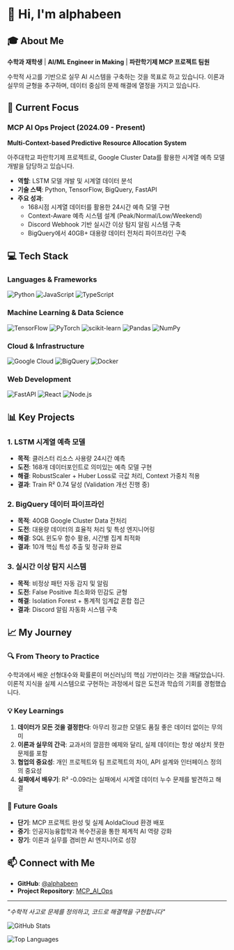 # 👋 Hi, I'm alphabeen

## 🎓 About Me
**수학과 재학생** | **AI/ML Engineer in Making** | **파란학기제 MCP 프로젝트 팀원**

수학적 사고를 기반으로 실무 AI 시스템을 구축하는 것을 목표로 하고 있습니다. 이론과 실무의 균형을 추구하며, 데이터 중심의 문제 해결에 열정을 가지고 있습니다.

## 🚀 Current Focus
### MCP AI Ops Project (2024.09 - Present)
**Multi-Context-based Predictive Resource Allocation System**

아주대학교 파란학기제 프로젝트로, Google Cluster Data를 활용한 시계열 예측 모델 개발을 담당하고 있습니다.

- **역할**: LSTM 모델 개발 및 시계열 데이터 분석
- **기술 스택**: Python, TensorFlow, BigQuery, FastAPI
- **주요 성과**:
  - 168시점 시계열 데이터를 활용한 24시간 예측 모델 구현
  - Context-Aware 예측 시스템 설계 (Peak/Normal/Low/Weekend)
  - Discord Webhook 기반 실시간 이상 탐지 알림 시스템 구축
  - BigQuery에서 40GB+ 대용량 데이터 전처리 파이프라인 구축

## 💻 Tech Stack

### Languages & Frameworks
![Python](https://img.shields.io/badge/-Python-3776AB?style=flat-square&logo=python&logoColor=white)
![JavaScript](https://img.shields.io/badge/-JavaScript-F7DF1E?style=flat-square&logo=javascript&logoColor=black)
![TypeScript](https://img.shields.io/badge/-TypeScript-3178C6?style=flat-square&logo=typescript&logoColor=white)

### Machine Learning & Data Science
![TensorFlow](https://img.shields.io/badge/-TensorFlow-FF6F00?style=flat-square&logo=tensorflow&logoColor=white)
![PyTorch](https://img.shields.io/badge/-PyTorch-EE4C2C?style=flat-square&logo=pytorch&logoColor=white)
![scikit-learn](https://img.shields.io/badge/-scikit_learn-F7931E?style=flat-square&logo=scikit-learn&logoColor=white)
![Pandas](https://img.shields.io/badge/-Pandas-150458?style=flat-square&logo=pandas&logoColor=white)
![NumPy](https://img.shields.io/badge/-NumPy-013243?style=flat-square&logo=numpy&logoColor=white)

### Cloud & Infrastructure
![Google Cloud](https://img.shields.io/badge/-Google_Cloud-4285F4?style=flat-square&logo=google-cloud&logoColor=white)
![BigQuery](https://img.shields.io/badge/-BigQuery-669DF6?style=flat-square&logo=google&logoColor=white)
![Docker](https://img.shields.io/badge/-Docker-2496ED?style=flat-square&logo=docker&logoColor=white)

### Web Development
![FastAPI](https://img.shields.io/badge/-FastAPI-009688?style=flat-square&logo=fastapi&logoColor=white)
![React](https://img.shields.io/badge/-React-61DAFB?style=flat-square&logo=react&logoColor=black)
![Node.js](https://img.shields.io/badge/-Node.js-339933?style=flat-square&logo=node.js&logoColor=white)

## 📊 Key Projects

### 1. LSTM 시계열 예측 모델
- **목적**: 클러스터 리소스 사용량 24시간 예측
- **도전**: 168개 데이터포인트로 의미있는 예측 모델 구현
- **해결**: RobustScaler + Huber Loss로 극값 처리, Context 가중치 적용
- **결과**: Train R² 0.74 달성 (Validation 개선 진행 중)

### 2. BigQuery 데이터 파이프라인
- **목적**: 40GB Google Cluster Data 전처리
- **도전**: 대용량 데이터의 효율적 처리 및 특성 엔지니어링
- **해결**: SQL 윈도우 함수 활용, 시간별 집계 최적화
- **결과**: 10개 핵심 특성 추출 및 정규화 완료

### 3. 실시간 이상 탐지 시스템
- **목적**: 비정상 패턴 자동 감지 및 알림
- **도전**: False Positive 최소화와 민감도 균형
- **해결**: Isolation Forest + 통계적 임계값 혼합 접근
- **결과**: Discord 알림 자동화 시스템 구축

## 📈 My Journey

### 🔍 From Theory to Practice
수학과에서 배운 선형대수와 확률론이 머신러닝의 핵심 기반이라는 것을 깨달았습니다. 이론적 지식을 실제 시스템으로 구현하는 과정에서 많은 도전과 학습의 기회를 경험했습니다.

### 💡 Key Learnings
1. **데이터가 모든 것을 결정한다**: 아무리 정교한 모델도 품질 좋은 데이터 없이는 무의미
2. **이론과 실무의 간극**: 교과서의 깔끔한 예제와 달리, 실제 데이터는 항상 예상치 못한 문제를 포함
3. **협업의 중요성**: 개인 프로젝트와 팀 프로젝트의 차이, API 설계와 인터페이스 정의의 중요성
4. **실패에서 배우기**: R² -0.09라는 실패에서 시계열 데이터 누수 문제를 발견하고 해결

### 🎯 Future Goals
- **단기**: MCP 프로젝트 완성 및 실제 AoldaCloud 환경 배포
- **중기**: 인공지능융합학과 복수전공을 통한 체계적 AI 역량 강화
- **장기**: 이론과 실무를 겸비한 AI 엔지니어로 성장

## 📫 Connect with Me
- **GitHub**: [@alphabeen](https://github.com/alphabeen)
- **Project Repository**: [MCP_AI_Ops](https://github.com/MCP-AI-Ops/MCP_AI_Ops)

---

*"수학적 사고로 문제를 정의하고, 코드로 해결책을 구현합니다"*

![GitHub Stats](https://github-readme-stats.vercel.app/api?username=alphabeen&show_icons=true&theme=tokyonight)

![Top Languages](https://github-readme-stats.vercel.app/api/top-langs/?username=alphabeen&layout=compact&theme=tokyonight)